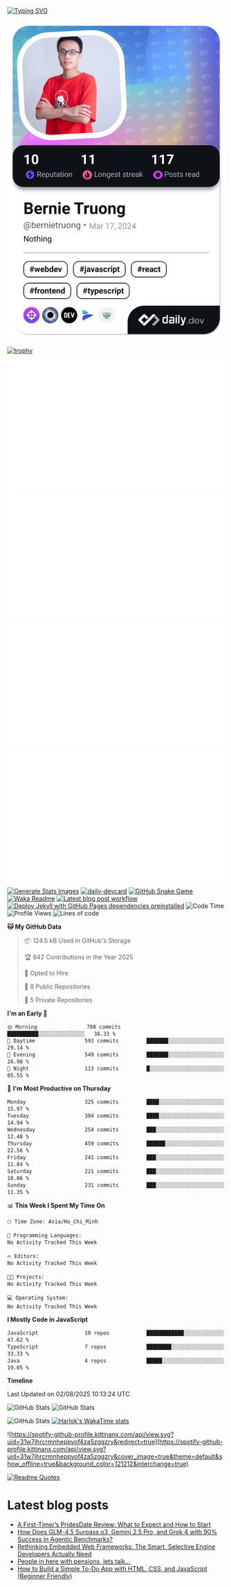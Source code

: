 [![Typing SVG](https://readme-typing-svg.demolab.com?font=Fira+Code&pause=1000&color=F37022&center=true&vCenter=true&random=true&width=435&lines=A+Senior+Student+at+FPT+University;A+Member+of+Japanese+Software+Club;A+Passionate+and+Curiosity+Developer)](https://git.io/typing-svg)

<div align="center">
   <a href="https://app.daily.dev/bernietruong">
      <img src="./devcard.png" width="652" alt="Bernie Truong's Dev Card"/>
   </a>
</div>

[![trophy](https://github-profile-trophy.vercel.app/?username=i-am-truong&theme=buddhism)](https://github.com/ryo-ma/github-profile-trophy)

![](https://raw.githubusercontent.com/i-am-truong/i-am-truong/master/generated/languages.svg#gh-dark-mode-only)
![](https://raw.githubusercontent.com/i-am-truong/i-am-truong/master/generated/overview.svg#gh-dark-mode-only)

![](https://raw.githubusercontent.com/i-am-truong/i-am-truong/master/generated/overview.svg#gh-light-mode-only)
![](https://raw.githubusercontent.com/i-am-truong/i-am-truong/master/generated/languages.svg#gh-light-mode-only)

<!--START_SECTION:waka-->
[![Generate Stats Images](https://github.com/i-am-truong/i-am-truong/actions/workflows/githubstats.yml/badge.svg)](https://github.com/i-am-truong/i-am-truong/actions/workflows/githubstats.yml)
[![daily-devcard](https://github.com/i-am-truong/i-am-truong/actions/workflows/main.yml/badge.svg)](https://github.com/i-am-truong/i-am-truong/actions/workflows/main.yml)
[![GitHub Snake Game](https://github.com/i-am-truong/i-am-truong/actions/workflows/snake.yml/badge.svg)](https://github.com/i-am-truong/i-am-truong/actions/workflows/snake.yml)
[![Waka Readme](https://github.com/i-am-truong/i-am-truong/actions/workflows/waka-readme.yml/badge.svg)](https://github.com/i-am-truong/i-am-truong/actions/workflows/waka-readme.yml)
[![Latest blog post workflow](https://github.com/i-am-truong/i-am-truong/actions/workflows/blog-post-workflow.yml/badge.svg)](https://github.com/i-am-truong/i-am-truong/actions/workflows/blog-post-workflow.yml)
[![Deploy Jekyll with GitHub Pages dependencies preinstalled](https://github.com/i-am-truong/i-am-truong/actions/workflows/jekyll-gh-pages.yml/badge.svg)](https://github.com/i-am-truong/i-am-truong/actions/workflows/jekyll-gh-pages.yml)
![Code Time](http://img.shields.io/badge/Code%20Time-14%20hrs%2031%20mins-blue)
![Profile Views](http://img.shields.io/badge/Profile%20Views-123-blue)
![Lines of code](https://img.shields.io/badge/From%20Hello%20World%20I%27ve%20Written-566.6%20thousand%20lines%20of%20code-blue)

**🐱 My GitHub Data** 

> 📦 124.5 kB Used in GitHub's Storage 
 > 
> 🏆 842 Contributions in the Year 2025
 > 
> 💼 Opted to Hire
 > 
> 📜 8 Public Repositories 
 > 
> 🔑 5 Private Repositories 
 > 
**I'm an Early 🐤** 

```text
🌞 Morning                780 commits         ██████████░░░░░░░░░░░░░░░   38.33 % 
🌆 Daytime                593 commits         ███████░░░░░░░░░░░░░░░░░░   29.14 % 
🌃 Evening                549 commits         ███████░░░░░░░░░░░░░░░░░░   26.98 % 
🌙 Night                  113 commits         █░░░░░░░░░░░░░░░░░░░░░░░░   05.55 % 
```
📅 **I'm Most Productive on Thursday** 

```text
Monday                   325 commits         ████░░░░░░░░░░░░░░░░░░░░░   15.97 % 
Tuesday                  304 commits         ████░░░░░░░░░░░░░░░░░░░░░   14.94 % 
Wednesday                254 commits         ███░░░░░░░░░░░░░░░░░░░░░░   12.48 % 
Thursday                 459 commits         ██████░░░░░░░░░░░░░░░░░░░   22.56 % 
Friday                   241 commits         ███░░░░░░░░░░░░░░░░░░░░░░   11.84 % 
Saturday                 221 commits         ███░░░░░░░░░░░░░░░░░░░░░░   10.86 % 
Sunday                   231 commits         ███░░░░░░░░░░░░░░░░░░░░░░   11.35 % 
```


📊 **This Week I Spent My Time On** 

```text
🕑︎ Time Zone: Asia/Ho_Chi_Minh

💬 Programming Languages: 
No Activity Tracked This Week

🔥 Editors: 
No Activity Tracked This Week

🐱‍💻 Projects: 
No Activity Tracked This Week

💻 Operating System: 
No Activity Tracked This Week
```

**I Mostly Code in JavaScript** 

```text
JavaScript               10 repos            ████████████░░░░░░░░░░░░░   47.62 % 
TypeScript               7 repos             ████████░░░░░░░░░░░░░░░░░   33.33 % 
Java                     4 repos             █████░░░░░░░░░░░░░░░░░░░░   19.05 % 
```



**Timeline**



 Last Updated on 02/08/2025 10:13:24 UTC
<!--END_SECTION:waka-->

![GitHub Stats](https://github-readme-stats.vercel.app/api?username=i-am-truong&show=reviews,discussions_started,discussions_answered,prs_merged,prs_merged_percentage&theme=ambient_gradient&rank_icon=percentile&show_icons=true&include_all_commits=true&hide_border=true&count_private=true)
![GitHub Stats](https://streak-stats.demolab.com?user=i-am-truong&theme=ambient_gradient&hide_border=true)

![GitHub Stats](https://github-readme-stats.vercel.app/api/top-langs/?username=i-am-truong&theme=ambient_gradient&show_icons=true&hide_border=true&layout=compact)
[![Harlok's WakaTime stats](https://github-readme-stats.vercel.app/api/wakatime?username=iamtruong&theme=ambient_gradient&layout=compact&custom_title=Bernie%20Truong's%20WakaTime%20Stats)](https://github.com/anuraghazra/github-readme-stats)

![https://spotify-github-profile.kittinanx.com/api/view.svg?uid=31w7jhrcrmnheppvof4za5zggzry&redirect=true](https://spotify-github-profile.kittinanx.com/api/view.svg?uid=31w7jhrcrmnheppvof4za5zggzry&cover_image=true&theme=default&show_offline=true&background_color=121212&interchange=true)

[![Readme Quotes](https://quotes-github-readme.vercel.app/api?type=horizontal&theme=github_blue)](https://github.com/piyushsuthar/github-readme-quotes)


# Latest blog posts
<!-- BLOG-POST-LIST:START -->
- [A First-Timer’s PridesDate Review: What to Expect and How to Start](https://dev.to/pridesdate/a-first-timers-pridesdate-review-what-to-expect-and-how-to-start-5dcb)
- [How Does GLM-4.5 Surpass o3, Gemini 2.5 Pro, and Grok 4 with 90% Success in Agentic Benchmarks?](https://dev.to/jovin_george_733dcfc16291/how-does-glm-45-surpass-o3-gemini-25-pro-and-grok-4-with-90-success-in-agentic-benchmarks-40mj)
- [Rethinking Embedded Web Frameworks: The Smart, Selective Engine Developers Actually Need](https://dev.to/hejhdiss/rethinking-embedded-web-frameworks-the-smart-selective-engine-developers-actually-need-583p)
- [People in here with pensions, lets talk...](https://dev.to/ndmckay/people-in-here-with-pensions-lets-talk-5a77)
- [How to Build a Simple To-Do App with HTML, CSS, and JavaScript &lpar;Beginner Friendly&rpar;](https://dev.to/mitup_365_4f35a44e8e0c1c2/how-to-build-a-simple-to-do-app-with-html-css-and-javascript-beginner-friendly-26n5)
<!-- BLOG-POST-LIST:END -->

<!-- START gadpp -->
